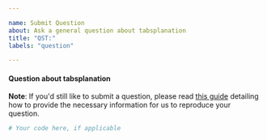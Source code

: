 ```yaml
---

name: Submit Question
about: Ask a general question about tabsplanation
title: "QST:"
labels: "question"

---
```


#### Question about tabsplanation

**Note**: If you'd still like to submit a question, please read [this guide](
https://matthewrocklin.com/blog/work/2018/02/28/minimal-bug-reports) detailing how to
provide the necessary information for us to reproduce your question.

```python
# Your code here, if applicable
```
